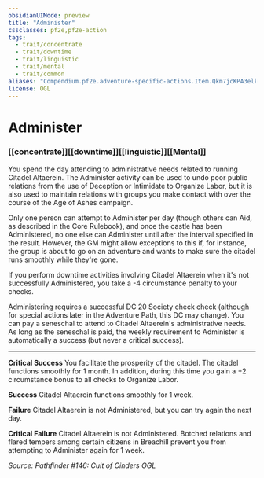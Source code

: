 ```yaml
---
obsidianUIMode: preview
title: "Administer"
cssclasses: pf2e,pf2e-action
tags:
  - trait/concentrate
  - trait/downtime
  - trait/linguistic
  - trait/mental
  - trait/common
aliases: "Compendium.pf2e.adventure-specific-actions.Item.Qkm7jcKPA3elk9Nx"
license: OGL
---
```

# Administer

### [[concentrate]][[downtime]][[linguistic]][[Mental]]






You spend the day attending to administrative needs related to running Citadel Altaerein. The Administer activity can be used to undo poor public relations from the use of Deception or Intimidate to Organize Labor, but it is also used to maintain relations with groups you make contact with over the course of the Age of Ashes campaign.

Only one person can attempt to Administer per day (though others can Aid, as described in the Core Rulebook), and once the castle has been Administered, no one else can Administer until after the interval specified in the result. However, the GM might allow exceptions to this if, for instance, the group is about to go on an adventure and wants to make sure the citadel runs smoothly while they're gone.

If you perform downtime activities involving Citadel Altaerein when it's not successfully Administered, you take a -4 circumstance penalty to your checks.

Administering requires a successful DC 20 Society check check (although for special actions later in the Adventure Path, this DC may change). You can pay a seneschal to attend to Citadel Altaerein's administrative needs. As long as the seneschal is paid, the weekly requirement to Administer is automatically a success (but never a critical success).

* * *

**Critical Success** You facilitate the prosperity of the citadel. The citadel functions smoothly for 1 month. In addition, during this time you gain a +2 circumstance bonus to all checks to Organize Labor.

**Success** Citadel Altaerein functions smoothly for 1 week.

**Failure** Citadel Altaerein is not Administered, but you can try again the next day.

**Critical Failure** Citadel Altaerein is not Administered. Botched relations and flared tempers among certain citizens in Breachill prevent you from attempting to Administer again for 1 week.

*Source: Pathfinder #146: Cult of Cinders*
*OGL*